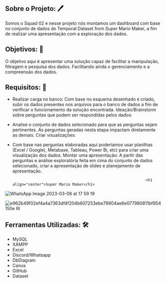 ## Sobre o Projeto: :pen:

Somos o Squad 02 e nesse projeto nós montamos um dashboard com base no conjunto de dados do Temporal Dataset from Super Mario Maker, a fim de realizar uma
apresentação com a exploração dos dados.

## Objetivos: 🚀
O objetivo aqui é apresentar uma solução capaz de facilitar a manipulação, filtragem e pesquisa dos dados. Facilitando ainda o gerenciamento e a compreensão dos dados.

## Requisitos: :book:

 - Realizar carga no banco:
Com base no esquema desenhado e criado, subir os dados presentes nos arquivos para o banco de dados a fim de verificar o funcionamento da solução encontrada.
 Ideação/Brainstorm sobre perguntas que podem ser respondidas pelos dados:

- Analise o conjunto de dados selecionado para que as perguntas sejam pertinentes. As perguntas geradas nesta etapa impactam diretamente as demais.
 Criar visualizações:

- Com base nas perguntas elaboradas aqui poderíamos usar planilhas (Excel / Google), Metabase, Tableau, Power Bi, etc) para criar uma visualização dos dados.
 Montar uma apresentação:
A partir das perguntas e análise exploratória feita em cima do conjunto de dados selecionado, criar a apresentação de slides e planejamento de apresentação. 

                                                                  <h1 align="center">Super Mario Maker</h1> 
                                                                
       

                                          
![WhatsApp Image 2023-03-08 at 17 59 19](https://user-images.githubusercontent.com/115434062/223848638-2494af0c-e7f0-4c33-be73-577c2f90b4d0.jpeg)

![e962b49f02ef4a4a7363df4f204b607253ebe79904ae6e077980811bf954150e _RI_](https://user-images.githubusercontent.com/115434062/223848950-433265aa-17cc-4c39-a503-603f74afb5b2.jpg)

## Ferramentas Utilizadas: 🛠

- MySQL
- XAMPP
- Excel
- Discord/Whatsapp
- DbDiagram
- Canva
- GitHub
- Dataset

